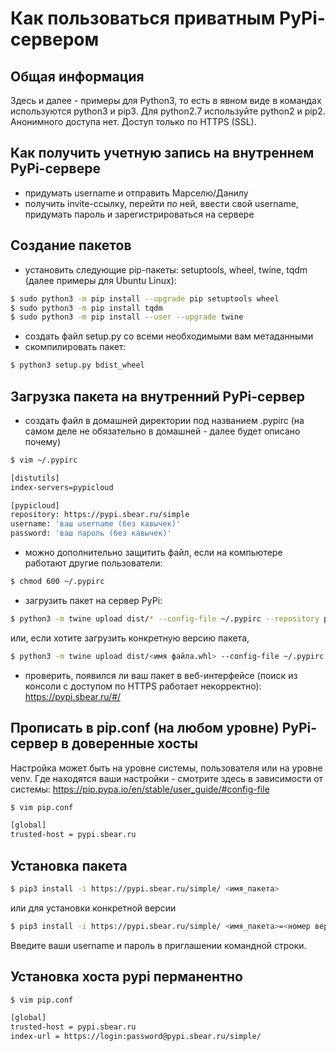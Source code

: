 # Как пользоваться приватным PyPi-сервером  

## Общая информация  

Здесь и далее - примеры для Python3, то есть в явном виде в командах используются python3 и pip3. Для python2.7 используйте python2 и pip2.
Анонимного доступа нет.
Доступ только по HTTPS (SSL).

## Как получить учетную запись на внутреннем PyPi-сервере  

- придумать username и отправить Марселю/Данилу
- получить invite-ссылку, перейти по ней, ввести свой username, придумать пароль и зарегистрироваться на сервере

## Создание пакетов  

- установить следующие pip-пакеты: setuptools, wheel, twine, tqdm (далее примеры для Ubuntu Linux):

```bash
$ sudo python3 -m pip install --upgrade pip setuptools wheel
$ sudo python3 -m pip install tqdm
$ sudo python3 -m pip install --user --upgrade twine
```

- создать файл setup.py со всеми необходимыми вам метаданными
- скомпилировать пакет:

```bash
$ python3 setup.py bdist_wheel
```

## Загрузка пакета на внутренний PyPi-сервер  

- создать файл в домашней директории под названием .pypirc (на самом деле не обязательно в домашней - далее будет описано почему)

```bash
$ vim ~/.pypirc

[distutils]
index-servers=pypicloud

[pypicloud]
repository: https://pypi.sbear.ru/simple
username: 'ваш username (без кавычек)'
password: 'ваш пароль (без кавычек)'
```

- можно дополнительно защитить файл, если на компьютере работают другие пользователи:

```bash
$ chmod 600 ~/.pypirc
```

- загрузить пакет на сервер PyPi:

```bash
$ python3 -m twine upload dist/* --config-file ~/.pypirc --repository pypicloud
```

или, если хотите загрузить конкретную версию пакета,

```bash
$ python3 -m twine upload dist/<имя файла.whl> --config-file ~/.pypirc --repository pypicloud
```

- проверить, появился ли ваш пакет в веб-интерфейсе (поиск из консоли с доступом по HTTPS работает некорректно):
https://pypi.sbear.ru/#/


## Прописать в pip.conf (на любом уровне) PyPi-сервер в доверенные хосты  

Настройка может быть на уровне системы, пользователя или на уровне venv. 
Где находятся ваши настройки - смотрите здесь в зависимости от системы:
https://pip.pypa.io/en/stable/user_guide/#config-file

```bash
$ vim pip.conf

[global]
trusted-host = pypi.sbear.ru
```

## Установка пакета  

```bash
$ pip3 install -i https://pypi.sbear.ru/simple/ <имя_пакета>
```

или для установки конкретной версии 

```bash
$ pip3 install -i https://pypi.sbear.ru/simple/ <имя_пакета>=<номер версии>
```
Введите ваши username и пароль в приглашении командной строки.

## Установка хоста pypi перманентно

```bash
$ vim pip.conf

[global]
trusted-host = pypi.sbear.ru
index-url = https://login:password@pypi.sbear.ru/simple/
```
